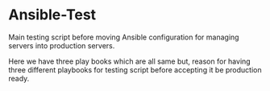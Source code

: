 # Ansible-Test
Main testing script before moving  Ansible configuration for managing servers into production servers. 

Here we have three play books which are all same but, reason for having three different playbooks for testing script before accepting it be production ready.

